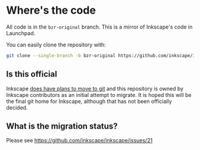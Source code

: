 # Where's the code

All code is in the `bzr-original` branch. This is a mirror of Inkscape's code
in Launchpad.

You can easily clone the repository with:

  ```bash
  git clone --single-branch -b bzr-original https://github.com/inkscape/inkscape.git
  ```

## Is this official

Inkscape [does have plans to move to git](https://sourceforge.net/p/inkscape/mailman/message/31809342/)
and this repository is owned by Inkscape contributors as an initial attempt
to migrate. It is hoped this will be the final git home for Inkscape, although
that has not been officially decided.

## What is the migration status?

Please see https://github.com/inkscape/inkscape/issues/21
